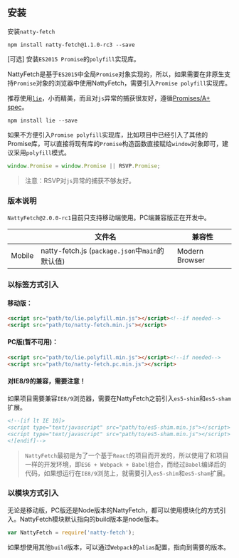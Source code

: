 ## 安装

安装`natty-fetch`

```
npm install natty-fetch@1.1.0-rc3 --save
```

[可选] 安装`ES2015 Promise`的`polyfill`实现库。

NattyFetch是基于`ES2015`中全局`Promise`对象实现的，所以，如果需要在非原生支持`Promise`对象的浏览器中使用NattyFetch，需要引入`Promise polyfill`实现库。

推荐使用[`lie`](https://github.com/calvinmetcalf/lie)，小而精美，而且对`js`异常的捕获很友好，遵循[Promises/A+ spec](https://promisesaplus.com/)。

```
npm install lie --save
```

如果不方便引入`Promise polyfill`实现库，比如项目中已经引入了其他的Promise库，可以直接将现有库的`Promise`构造函数直接赋给`window`对象即可，建议采用`polyfill`模式。

```js
window.Promise = window.Promise || RSVP.Promise;
```

> 注意：RSVP对`js`异常的捕获不够友好。

### 版本说明

`NattyFetch@2.0.0-rc1`目前只支持移动端使用。PC端兼容版正在开发中。

|| 文件名 |兼容性|
|-----------|-------------|---------------|
|Mobile| natty-fetch.js (`package.json`中`main`的默认值) |Modern Browser|

### 以标签方式引入

#### 移动版：

```html
<script src="path/to/lie.polyfill.min.js"></script><!--if needed-->
<script src="path/to/natty-fetch.min.js"></script>
```

#### PC版(暂不可用)：

```html
<script src="path/to/lie.polyfill.min.js"></script><!--if needed-->
<script src="path/to/natty-fetch.pc.min.js"></script>
```

#### 对IE8/9的兼容，需要注意！

如果项目需要兼容`IE8/9`浏览器，需要在NattyFetch之前引入`es5-shim`和`es5-sham`扩展。

```html
<!--[if lt IE 10]>
<script type="text/javascript" src="path/to/es5-shim.min.js"></script>
<script type="text/javascript" src="path/to/es5-sham.min.js"></script>
<![endif]-->
```

> `NattyFetch`最初是为了一个基于`React`的项目而开发的，所以使用了和项目一样的开发环境，即`ES6 + Webpack + Babel`组合，而经过`Babel`编译后的代码，如果想运行在`IE8/9`浏览上，就需要引入`es5-shim`和`es5-sham`扩展。

### 以模块方式引入

无论是移动版，PC版还是Node版本的NattyFetch，都可以使用模块化的方式引入。NattyFetch模块默认指向的build版本是node版本。

```js
var NattyFetch = require('natty-fetch');
```

如果想使用其他`build`版本，可以通过`Webpack`的`alias`配置，指向到需要的版本。


